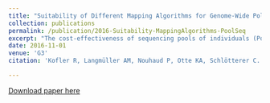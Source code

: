 ```yaml
---
title: "Suitability of Different Mapping Algorithms for Genome-Wide Polymorphism Scans with Pool-Seq Data"
collection: publications
permalink: /publication/2016-Suitability-MappingAlgorithms-PoolSeq
excerpt: "The cost-effectiveness of sequencing pools of individuals (Pool-Seq) provides the basis for the popularity and widespread use of this method for many research questions, ranging from unraveling the genetic basis of complex traits, to the clonal evolution of cancer cells. Because the accuracy of Pool-Seq could be affected by many potential sources of error, several studies have determined, for example, the influence of sequencing technology, the library preparation protocol, and mapping parameters. Nevertheless, the impact of the mapping tools has not yet been evaluated. Using simulated and real Pool-Seq data, we demonstrate a substantial impact of the mapping tools, leading to characteristic false positives in genome-wide scans. The problem of false positives was particularly pronounced when data with different read lengths and insert sizes were compared. Out of 14 evaluated algorithms novoalign, bwa mem and clc4 are most suitable for mapping Pool-Seq data. Nevertheless, no single algorithm is sufficient for avoiding all false positives. We show that the intersection of the results of two mapping algorithms provides a simple, yet effective, strategy to eliminate false positives. We propose that the implementation of a consistent Pool-Seq bioinformatics pipeline, building on the recommendations of this study, can substantially increase the reliability of Pool-Seq results, in particular when libraries generated with different protocols are being compared."
date: 2016-11-01
venue: 'G3'
citation: 'Kofler R, Langmüller AM, Nouhaud P, Otte KA, Schlötterer C. Suitability of Different Mapping Algorithms for Genome-Wide Polymorphism Scans with Pool-Seq Data. G3 (Bethesda). 2016 Nov 8;6(11):3507-3515. doi: 10.1534/g3.116.034488'

---
```

[Download paper here](https://academic.oup.com/g3journal/article/6/11/3507/6031103?login=true)
